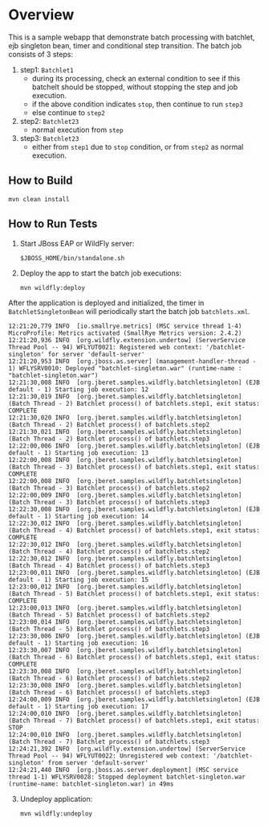 # Overview

This is a sample webapp that demonstrate batch processing with batchlet, ejb singleton bean, timer and conditional 
step transition. The batch job consists of 3 steps:

1. step1: `Batchlet1`
    * during its processing, check an external condition to see if this batchelt should be stopped, without stopping
    the step and job execution.
    * if the above condition indicates `stop`, then continue to run `step3`
    * else continue to `step2`
2. step2: `Batchlet23`
    * normal execution from `step`
3. step3: `Batchlet23`
    * either from `step1` due to `stop` condition, or from `step2` as normal execution.

## How to Build

    mvn clean install

## How to Run Tests

1. Start JBoss EAP or WildFly server:
    
    ```
    $JBOSS_HOME/bin/standalone.sh
    ```
  
2. Deploy the app to start the batch job executions:

   ```
   mvn wildfly:deploy
   ```
After the application is deployed and initialized, the timer in `BatchletSingletonBean` will periodically start the
batch job `batchlets.xml`.

```
12:21:20,779 INFO  [io.smallrye.metrics] (MSC service thread 1-4) MicroProfile: Metrics activated (SmallRye Metrics version: 2.4.2)
12:21:20,936 INFO  [org.wildfly.extension.undertow] (ServerService Thread Pool -- 94) WFLYUT0021: Registered web context: '/batchlet-singleton' for server 'default-server'
12:21:20,953 INFO  [org.jboss.as.server] (management-handler-thread - 1) WFLYSRV0010: Deployed "batchlet-singleton.war" (runtime-name : "batchlet-singleton.war")
12:21:30,008 INFO  [org.jberet.samples.wildfly.batchletsingleton] (EJB default - 1) Starting job execution: 12
12:21:30,019 INFO  [org.jberet.samples.wildfly.batchletsingleton] (Batch Thread - 2) Batchlet process() of batchlets.step1, exit status: COMPLETE
12:21:30,020 INFO  [org.jberet.samples.wildfly.batchletsingleton] (Batch Thread - 2) Batchlet process() of batchlets.step2
12:21:30,021 INFO  [org.jberet.samples.wildfly.batchletsingleton] (Batch Thread - 2) Batchlet process() of batchlets.step3
12:22:00,006 INFO  [org.jberet.samples.wildfly.batchletsingleton] (EJB default - 1) Starting job execution: 13
12:22:00,008 INFO  [org.jberet.samples.wildfly.batchletsingleton] (Batch Thread - 3) Batchlet process() of batchlets.step1, exit status: COMPLETE
12:22:00,008 INFO  [org.jberet.samples.wildfly.batchletsingleton] (Batch Thread - 3) Batchlet process() of batchlets.step2
12:22:00,009 INFO  [org.jberet.samples.wildfly.batchletsingleton] (Batch Thread - 3) Batchlet process() of batchlets.step3
12:22:30,008 INFO  [org.jberet.samples.wildfly.batchletsingleton] (EJB default - 1) Starting job execution: 14
12:22:30,012 INFO  [org.jberet.samples.wildfly.batchletsingleton] (Batch Thread - 4) Batchlet process() of batchlets.step1, exit status: COMPLETE
12:22:30,012 INFO  [org.jberet.samples.wildfly.batchletsingleton] (Batch Thread - 4) Batchlet process() of batchlets.step2
12:22:30,012 INFO  [org.jberet.samples.wildfly.batchletsingleton] (Batch Thread - 4) Batchlet process() of batchlets.step3
12:23:00,011 INFO  [org.jberet.samples.wildfly.batchletsingleton] (EJB default - 1) Starting job execution: 15
12:23:00,012 INFO  [org.jberet.samples.wildfly.batchletsingleton] (Batch Thread - 5) Batchlet process() of batchlets.step1, exit status: COMPLETE
12:23:00,013 INFO  [org.jberet.samples.wildfly.batchletsingleton] (Batch Thread - 5) Batchlet process() of batchlets.step2
12:23:00,014 INFO  [org.jberet.samples.wildfly.batchletsingleton] (Batch Thread - 5) Batchlet process() of batchlets.step3
12:23:30,006 INFO  [org.jberet.samples.wildfly.batchletsingleton] (EJB default - 1) Starting job execution: 16
12:23:30,007 INFO  [org.jberet.samples.wildfly.batchletsingleton] (Batch Thread - 6) Batchlet process() of batchlets.step1, exit status: COMPLETE
12:23:30,008 INFO  [org.jberet.samples.wildfly.batchletsingleton] (Batch Thread - 6) Batchlet process() of batchlets.step2
12:23:30,008 INFO  [org.jberet.samples.wildfly.batchletsingleton] (Batch Thread - 6) Batchlet process() of batchlets.step3
12:24:00,009 INFO  [org.jberet.samples.wildfly.batchletsingleton] (EJB default - 1) Starting job execution: 17
12:24:00,010 INFO  [org.jberet.samples.wildfly.batchletsingleton] (Batch Thread - 7) Batchlet process() of batchlets.step1, exit status: STOP
12:24:00,010 INFO  [org.jberet.samples.wildfly.batchletsingleton] (Batch Thread - 7) Batchlet process() of batchlets.step3
12:24:21,392 INFO  [org.wildfly.extension.undertow] (ServerService Thread Pool -- 94) WFLYUT0022: Unregistered web context: '/batchlet-singleton' from server 'default-server'
12:24:21,440 INFO  [org.jboss.as.server.deployment] (MSC service thread 1-1) WFLYSRV0028: Stopped deployment batchlet-singleton.war (runtime-name: batchlet-singleton.war) in 49ms
```

3. Undeploy application:

    ```
    mvn wildfly:undeploy
    ```
